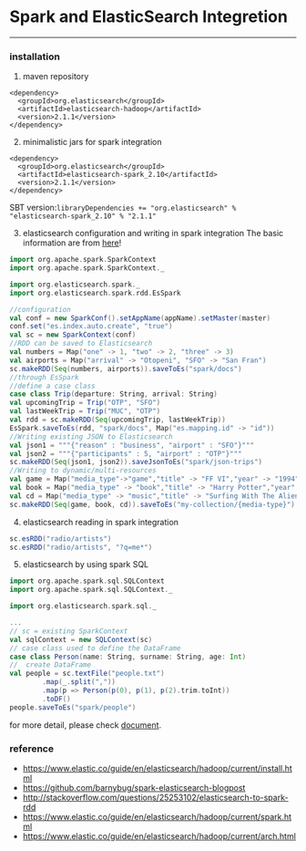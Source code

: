 # Spark and ElasticSearch Integretion
-------------------------------------------
### installation
1. maven repository
```
<dependency>
  <groupId>org.elasticsearch</groupId>
  <artifactId>elasticsearch-hadoop</artifactId>
  <version>2.1.1</version>
</dependency>
```

2. minimalistic jars for spark integration
```
<dependency>
  <groupId>org.elasticsearch</groupId>
  <artifactId>elasticsearch-spark_2.10</artifactId>
  <version>2.1.1</version>
</dependency>
```
SBT version:`libraryDependencies += "org.elasticsearch" % "elasticsearch-spark_2.10" % "2.1.1"`

3. elasticsearch configuration and writing in spark integration
The basic information are from [here](https://www.elastic.co/guide/en/elasticsearch/hadoop/current/configuration.html)!

```scala
import org.apache.spark.SparkContext    
import org.apache.spark.SparkContext._

import org.elasticsearch.spark._
import org.elasticsearch.spark.rdd.EsSpark

//configuration
val conf = new SparkConf().setAppName(appName).setMaster(master)
conf.set("es.index.auto.create", "true")
val sc = new SparkContext(conf)
//RDD can be saved to Elasticsearch
val numbers = Map("one" -> 1, "two" -> 2, "three" -> 3)
val airports = Map("arrival" -> "Otopeni", "SFO" -> "San Fran")
sc.makeRDD(Seq(numbers, airports)).saveToEs("spark/docs")
//through EsSpark
//define a case class
case class Trip(departure: String, arrival: String)
val upcomingTrip = Trip("OTP", "SFO")
val lastWeekTrip = Trip("MUC", "OTP")
val rdd = sc.makeRDD(Seq(upcomingTrip, lastWeekTrip))
EsSpark.saveToEs(rdd, "spark/docs", Map("es.mapping.id" -> "id"))
//Writing existing JSON to Elasticsearch
val json1 = """{"reason" : "business", "airport" : "SFO"}"""
val json2 = """{"participants" : 5, "airport" : "OTP"}"""
sc.makeRDD(Seq(json1, json2)).saveJsonToEs("spark/json-trips")
//Writing to dynamic/multi-resources
val game = Map("media_type"->"game","title" -> "FF VI","year" -> "1994")
val book = Map("media_type" -> "book","title" -> "Harry Potter","year" -> "2010")
val cd = Map("media_type" -> "music","title" -> "Surfing With The Alien")
sc.makeRDD(Seq(game, book, cd)).saveToEs("my-collection/{media-type}")
```

4. elasticsearch reading in spark integration
```scala
sc.esRDD("radio/artists")
sc.esRDD("radio/artists", "?q=me*")
```

5. elasticsearch by using spark SQL
```scala
import org.apache.spark.sql.SQLContext
import org.apache.spark.sql.SQLContext._

import org.elasticsearch.spark.sql._

...
// sc = existing SparkContext
val sqlContext = new SQLContext(sc)
// case class used to define the DataFrame
case class Person(name: String, surname: String, age: Int)
//  create DataFrame
val people = sc.textFile("people.txt")    
        .map(_.split(","))
        .map(p => Person(p(0), p(1), p(2).trim.toInt))
        .toDF()
people.saveToEs("spark/people")
```

for more detail, please check [document](https://www.elastic.co/guide/en/elasticsearch/hadoop/current/spark.html).
### reference
- https://www.elastic.co/guide/en/elasticsearch/hadoop/current/install.html
- https://github.com/barnybug/spark-elasticsearch-blogpost
- http://stackoverflow.com/questions/25253102/elasticsearch-to-spark-rdd
- https://www.elastic.co/guide/en/elasticsearch/hadoop/current/spark.html
- https://www.elastic.co/guide/en/elasticsearch/hadoop/current/arch.html
